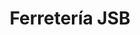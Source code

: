 ---
title: "Ferretería JSB"
url: /ciudad-autonoma-de-buenos-aires/ferreteria-jsb/
shop: hardware
---